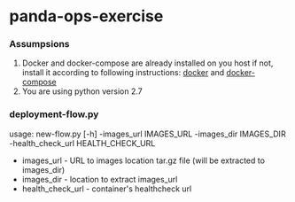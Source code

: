 # panda-ops-exercise
### Assumpsions
1. Docker and docker-compose are already installed on you host
if not, install it according to following instructions:
[docker](https://docs.docker.com/install/) and [docker-compose](https://docs.docker.com/compose/install/)
2. You are using python version 2.7

### deployment-flow.py
usage: new-flow.py [-h] -images_url IMAGES_URL -images_dir IMAGES_DIR
                   -health_check_url HEALTH_CHECK_URL

- images_url - URL to images location tar.gz file (will be extracted to images_dir)
- images_dir - location to extract images_url
- health_check_url - container's healthcheck url
 

